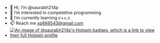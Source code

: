 - 👋 Hi, I’m @saurabh214p
- 👀 I’m interested in competetive programming
- 🌱 I’m currently learning c++,c
- 📫 Reach me sp666543@gmail.com
- [![An image of @saurabh214p's Holopin badges, which is a link to view their full Holopin profile](https://holopin.me/saurabh214p)](https://holopin.io/@saurabh214p)

<!---
saurabh214p/saurabh214p is a ✨ special ✨ repository because its `README.md` (this file) appears on your GitHub profile.
You can click the Preview link to take a look at your changes.
--->
